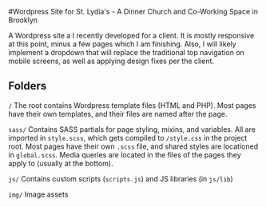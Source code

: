 #Wordpress Site for St. Lydia's - A Dinner Church and Co-Working Space in Brooklyn

A Wordpress site a I recently developed for a client. It is mostly responsive at this point, minus a few pages which I am finishing. Also, I will likely implement a dropdown that will replace the traditional top navigation on mobile screens, as well as applying design fixes per the client.

## Folders
`/` 
 The root contains Wordpress template files (HTML and PHP). Most pages have their own templates, and their files are named after the page. 

`sass/` 
Contains SASS partials for page styling, mixins, and variables. All are imported in `style.scss`, which gets compiled to `/style.css` in the project root. Most pages have their own `.scss` file, and shared styles are locationed in `global.scss`. Media queries are located in the files of the pages they apply to (usually at the bottom). 

`js/` 
Contains custom scripts (`scripts.js`) and JS libraries (in `js/lib`)

`img/` 
Image assets